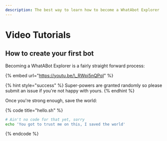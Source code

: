 ```yaml
---
description: The best way to learn how to become a WhatAbot Explorer
---
```


# Video Tutorials

## How to create your first bot

Becoming a WhatABot Explorer is a fairly straight forward process:

{% embed url="https://youtu.be/\_RWpi5nQPqI" %}





{% hint style="success" %}
 Super-powers are granted randomly so please submit an issue if you're not happy with yours.
{% endhint %}

Once you're strong enough, save the world:

{% code title="hello.sh" %}
```bash
# Ain't no code for that yet, sorry
echo 'You got to trust me on this, I saved the world'
```
{% endcode %}



